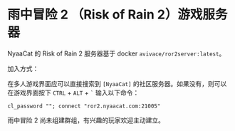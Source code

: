 # 雨中冒险 2 （Risk of Rain 2）游戏服务器

NyaaCat 的 Risk of Rain 2 服务器基于 docker `avivace/ror2server:latest`。

加入方式：

在多人游戏界面应可以直接搜索到 `[NyaaCat]` 的社区服务器。如果没有，则可以在游戏界面按下 `CTRL` + `ALT` + `` ` `` 输入以下命令：

```
cl_password ""; connect "ror2.nyaacat.com:21005"
```

雨中冒险 2 尚未组建群组，有兴趣的玩家欢迎主动建立。

